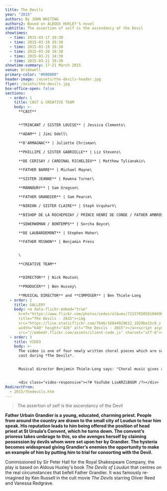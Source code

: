 ```yaml
---
title: The Devils
year: "2015"
authors: By JOHN WHITING
authors2: Based on ALDOUS HUXLEY'S novel
subtitle: The assertion of self is the ascendancy of the Devil
showtimes:
  - time: 2015-03-17 19:30
  - time: 2015-03-18 19:30
  - time: 2015-03-19 19:30
  - time: 2015-03-20 19:30
  - time: 2015-03-21 14:30
  - time: 2015-03-21 19:30
showtime-summary: 17-21 March 2015
venue: bridewell
primary-color: "#000000"
header-image: /assets/the-devils-header.jpg
flyer: /assets/the-devils.jpg
box-office-open: false
sections:
  - order: 1
    title: CAST & CREATIVE TEAM
    body: >-
      **CAST**


      **TRINCANT / SISTER LOUISE** | Jessica Clements\

      **ADAM** | Jimi Odell\

      **D'ARMAGNAC** | Juliette Chrisman\

      **PHILLIPE / SISTER GABRIELLE** | Liz Stevens\

      **DE CERISAY / CARDINAL RICHELIEU** | Matthew Tylianakis\

      **FATHER BARRE** | Michael Mayne\

      **SISTER JEANNE** | Rowena Turner\

      **MANNOURY** | Sam Gregson\

      **FATHER GRANDIER** | Sam Pearce\

      **NINION / SISTER CLAIRE** | Steph Urquhart\

      **BISHOP DE LA ROCHEPOZAY / PRINCE HENRI DE CONDE / FATHER AMBROSE** | Simon Hill\

      **SEWERWOMAN / BONTEMPS** | Sorcha Boyce\

      **DE LAUBARDEMONT** | Stephen Maher\

      **FATHER MIGNON** | Benjamin Press


      \

      **CREATIVE TEAM**


      **DIRECTOR** | Nick Mouton\

      **PRODUCER** | Ben Hussey\

      **MUSICAL DIRECTOR** and **COMPOSER** | Ben Thiele-Long
  - order: 2
    title: GALLERY
    body: <a data-flickr-embed="true"
      href="https://www.flickr.com/photos/sedos/albums/72157650581066901"
      title="The Devils - 2015"><img
      src="https://live.staticflickr.com/7646/16844929612_1929be15c8_z.jpg"
      width="640" height="426" alt="The Devils - 2015"></a><script async
      src="//embedr.flickr.com/assets/client-code.js" charset="utf-8"></script>
  - order: 3
    title: VIDEO
    body: >-
      The video is one of four newly written choral pieces which are sung by the
      cast during *The Devils*.


      Musical director Benjamin Thiele-Long says: "Choral music gives an opportunity, like no other, to express an incredibly diverse range of emotions in a way that connects viscerally with the listener, rather than simply something they just hear. When it came to writing the music for *The Devils*, I wanted have four interlinked pieces that would carry the audience and the cast through the story and convey the initial peace and subsequent anguish and building tension of the plot. Influenced by the work of Morten Lauridsen, Eriks Ensenvalds and the late John Tavener, the pieces use close harmony to create an ethereal atmosphere and establish the liturgy as part of the story."


      <div class="video-responsive"><?# YouTube LioARZiBGGM /?></div>
RedirectFrom:
  - 2015/thedevils.htm
---
```

>The assertion of self is the ascendancy of the Devil
><footer><cite></cite></footer>

**Father Urbain Grandier is a young, educated, charming priest. People from around the country are drawn to the small city of Loudun to hear him speak. His reputation leads to him being offered the position of head priest at St Ursula’s Convent, which he turns down. The convent’s prioress takes umbrage to this, so she avenges herself by claiming possession by devils whom were set upon her by Grandier. The hysteria becomes widespread giving Grandier’s enemies the opportunity to make an example of him by putting him to trial for consorting with the Devil.**

Commissioned by Sir Peter Hall for the Royal Shakespeare Company, the play is based on Aldous Huxley's book *The Devils of Loudun* that centres on the real circumstances that befell Father Grandier. It was famously re-imagined by Ken Russell in the cult movie *The Devils* starring Oliver Reed and Vanessa Redgrave.
